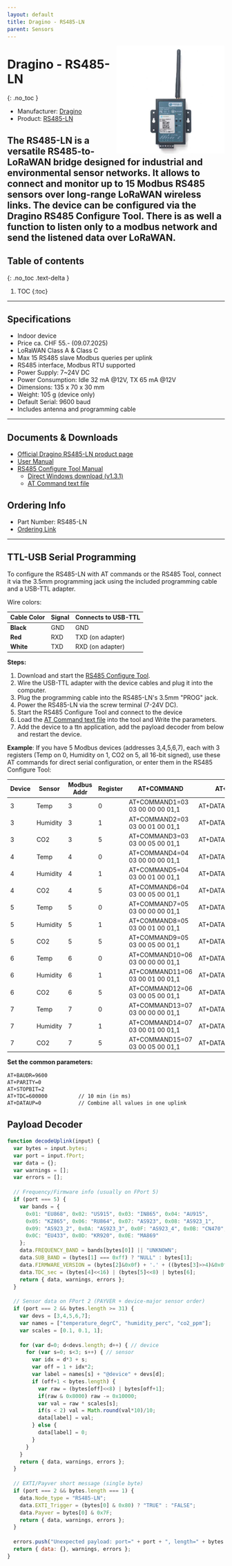 ```yaml
---
layout: default
title: Dragino - RS485-LN
parent: Sensors
---
```


<img src="https://github.com/hslu-ige-laes/lora-devices-ttn/raw/master/docs/sensors/dragino-rs485-ln_01.jpeg" width="250" align="right">

# Dragino - RS485-LN
{: .no_toc }

- Manufacturer: <a href="https://www.dragino.com/" target="_blank">Dragino</a>
- Product: <a href="https://www.dragino.com/products/lora-lorawan-end-node/item/154-rs485-ln.html" target="_blank">RS485-LN</a>

The RS485-LN is a versatile RS485-to-LoRaWAN bridge designed for industrial and environmental sensor networks. It allows to connect and monitor up to 15 Modbus RS485 sensors over long-range LoRaWAN wireless links. The device can be configured via the Dragino RS485 Configure Tool.
There is as well a function to listen only to a modbus network and send the listened data over LoRaWAN.
---

## Table of contents
{: .no_toc .text-delta }

1. TOC
{:toc}

---

## Specifications
- Indoor device
- Price ca. CHF 55.- (09.07.2025)
- LoRaWAN Class A & Class C
- Max 15 RS485 slave Modbus queries per uplink
- RS485 interface, Modbus RTU supported
- Power Supply: 7~24V DC
- Power Consumption: Idle 32 mA @12V, TX 65 mA @12V
- Dimensions: 135 x 70 x 30 mm
- Weight: 105 g (device only)
- Default Serial: 9600 baud
- Includes antenna and programming cable

---
## Documents & Downloads
- [Official Dragino RS485-LN product page](https://www.dragino.com/products/lora-lorawan-end-node/item/154-rs485-ln.html)
- [User Manual](https://github.com/hslu-ige-laes/lora-devices-ttn/raw/master/docs/sensors/dragino-rs485-ln_02.pdf)
- [RS485 Configure Tool Manual](https://github.com/hslu-ige-laes/lora-devices-ttn/raw/master/docs/sensors/dragino-rs485-ln_04.pdf)
  - [Direct Windows download (v1.3.1)](https://github.com/hslu-ige-laes/lora-devices-ttn/raw/master/docs/sensors/dragino-rs485-ln_05_tool.zip)
  - [AT Command text file](https://github.com/hslu-ige-laes/lora-devices-ttn/raw/master/docs/sensors/dragino-rs485-ln_03_commands.txt)

## Ordering Info
- Part Number: RS485-LN
- [Ordering Link](https://www.lora-shop.ch/rs485-ln-rs485-modbus-to-lorawan-converter)

---

## TTL-USB Serial Programming 
To configure the RS485-LN with AT commands or the RS485 Tool, connect it via the 3.5mm programming jack using the included programming cable and a USB-TTL adapter.  

Wire colors:

| Cable Color | Signal    | Connects to USB-TTL  |
|-------------|-----------|----------------------|
| **Black**   | GND       | GND                  |
| **Red**     | RXD       | TXD (on adapter)     |
| **White**   | TXD       | RXD (on adapter)     |

**Steps:**

1. Download and start the [RS485 Configure Tool](https://github.com/hslu-ige-laes/lora-devices-ttn/raw/master/docs/sensors/dragino-rs485-ln_05_tool.zip).
2. Wire the USB-TTL adapter with the device cables and plug it into the computer.
3. Plug the programming cable into the RS485-LN's 3.5mm "PROG" jack.
4. Power the RS485-LN via the screw terminal (7-24V DC).
5. Start the RS485 Configure Tool and connect to the device
6. Load the [AT Command text file](https://github.com/hslu-ige-laes/lora-devices-ttn/raw/master/docs/sensors/dragino-rs485-ln_03_commands.txt) into the tool and Write the parameters.
7. Add the device to a ttn application, add the payload decoder from below and restart the device.

**Example**:
If you have 5 Modbus devices (addresses 3,4,5,6,7), each with 3 registers (Temp on 0, Humidity on 1, CO2 on 5, all 16-bit signed), use these AT commands for direct serial configuration, or enter them in the RS485 Configure Tool:

| Device | Sensor   | Modbus Addr | Register | AT+COMMAND         | AT+DATACUT    |
|--------|----------|-------------|----------|--------------------|---------------|
| 3      | Temp     | 3           | 0        | AT+COMMAND1=03 03 00 00 00 01,1 | AT+DATACUT1=7,1,4+5 |
| 3      | Humidity | 3           | 1        | AT+COMMAND2=03 03 00 01 00 01,1 | AT+DATACUT2=7,1,4+5 |
| 3      | CO2      | 3           | 5        | AT+COMMAND3=03 03 00 05 00 01,1 | AT+DATACUT3=7,1,4+5 |
| 4      | Temp     | 4           | 0        | AT+COMMAND4=04 03 00 00 00 01,1 | AT+DATACUT4=7,1,4+5 |
| 4      | Humidity | 4           | 1        | AT+COMMAND5=04 03 00 01 00 01,1 | AT+DATACUT5=7,1,4+5 |
| 4      | CO2      | 4           | 5        | AT+COMMAND6=04 03 00 05 00 01,1 | AT+DATACUT6=7,1,4+5 |
| 5      | Temp     | 5           | 0        | AT+COMMAND7=05 03 00 00 00 01,1 | AT+DATACUT7=7,1,4+5 |
| 5      | Humidity | 5           | 1        | AT+COMMAND8=05 03 00 01 00 01,1 | AT+DATACUT8=7,1,4+5 |
| 5      | CO2      | 5           | 5        | AT+COMMAND9=05 03 00 05 00 01,1 | AT+DATACUT9=7,1,4+5 |
| 6      | Temp     | 6           | 0        | AT+COMMAND10=06 03 00 00 00 01,1 | AT+DATACUT10=7,1,4+5 |
| 6      | Humidity | 6           | 1        | AT+COMMAND11=06 03 00 01 00 01,1 | AT+DATACUT11=7,1,4+5 |
| 6      | CO2      | 6           | 5        | AT+COMMAND12=06 03 00 05 00 01,1 | AT+DATACUT12=7,1,4+5 |
| 7      | Temp     | 7           | 0        | AT+COMMAND13=07 03 00 00 00 01,1 | AT+DATACUT13=7,1,4+5 |
| 7      | Humidity | 7           | 1        | AT+COMMAND14=07 03 00 01 00 01,1 | AT+DATACUT14=7,1,4+5 |
| 7      | CO2      | 7           | 5        | AT+COMMAND15=07 03 00 05 00 01,1 | AT+DATACUT15=7,1,4+5 |

**Set the common parameters:**

```plaintext
AT+BAUDR=9600
AT+PARITY=0
AT+STOPBIT=2
AT+TDC=600000          // 10 min (in ms)
AT+DATAUP=0            // Combine all values in one uplink
```

## Payload Decoder

```javascript
function decodeUplink(input) {
  var bytes = input.bytes;
  var port = input.fPort;
  var data = {};
  var warnings = [];
  var errors = [];

  // Frequency/Firmware info (usually on FPort 5)
  if (port === 5) {
    var bands = {
      0x01: "EU868", 0x02: "US915", 0x03: "IN865", 0x04: "AU915",
      0x05: "KZ865", 0x06: "RU864", 0x07: "AS923", 0x08: "AS923_1",
      0x09: "AS923_2", 0x0A: "AS923_3", 0x0F: "AS923_4", 0x0B: "CN470",
      0x0C: "EU433", 0x0D: "KR920", 0x0E: "MA869"
    };
    data.FREQUENCY_BAND = bands[bytes[0]] || "UNKNOWN";
    data.SUB_BAND = (bytes[1] === 0xff) ? "NULL" : bytes[1];
    data.FIRMWARE_VERSION = (bytes[2]&0x0f) + '.' + ((bytes[3]>>4)&0x0f) + '.' + (bytes[3]&0x0f);
    data.TDC_sec = (bytes[4]<<16) | (bytes[5]<<8) | bytes[6];
    return { data, warnings, errors };
  }

  // Sensor data on FPort 2 (PAYVER + device-major sensor order)
  if (port === 2 && bytes.length >= 31) {
    var devs = [3,4,5,6,7];
    var names = ["temperature_degrC", "humidity_perc", "co2_ppm"];
    var scales = [0.1, 0.1, 1];

    for (var d=0; d<devs.length; d++) { // device
      for (var s=0; s<3; s++) { // sensor
        var idx = d*3 + s;
        var off = 1 + idx*2;
        var label = names[s] + "@device" + devs[d];
        if (off+1 < bytes.length) {
          var raw = (bytes[off]<<8) | bytes[off+1];
          if(raw & 0x8000) raw -= 0x10000;
          var val = raw * scales[s];
          if(s < 2) val = Math.round(val*10)/10;
          data[label] = val;
        } else {
          data[label] = 0;
        }
      }
    }
    return { data, warnings, errors };
  }

  // EXTI/Payver short message (single byte)
  if (port === 2 && bytes.length === 1) {
    data.Node_type = "RS485-LN";
    data.EXTI_Trigger = (bytes[0] & 0x80) ? "TRUE" : "FALSE";
    data.Payver = bytes[0] & 0x7F;
    return { data, warnings, errors };
  }

  errors.push("Unexpected payload: port=" + port + ", length=" + bytes.length);
  return { data: {}, warnings, errors };
}

```

